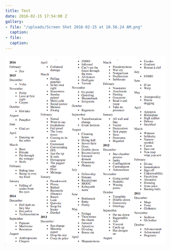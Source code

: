 ```yaml
---
title: Test
date: 2016-02-15 17:54:00 Z
gallery:
- file: "/uploads/Screen Shot 2016-02-15 at 10.56.24 AM.png"
  caption: 
- file: 
  caption: 
---
```


![Screen Shot 2016-02-15 at 10.56.24 AM.png](/uploads/Screen%20Shot%202016-02-15%20at%2010.56.24%20AM.png)